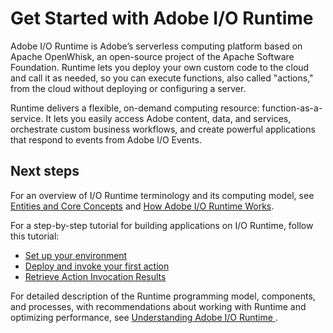 # Get Started with Adobe I/O Runtime

Adobe I/O Runtime is Adobe’s serverless computing platform based on Apache OpenWhisk, an open-source project of the Apache Software Foundation. Runtime lets you deploy your own custom code to the cloud and call it as needed, so you can execute functions, also called "actions," from the cloud without deploying or configuring a server. 

Runtime delivers a flexible, on-demand computing resource: function-as-a-service. It  lets you easily access Adobe content, data, and services, orchestrate custom business workflows, and create powerful applications that respond to events from Adobe I/O Events. 

## Next steps

For an overview of I/O Runtime terminology and its computing model, see [Entities and Core Concepts](entities.md) and [How Adobe I/O Runtime Works](how_runtime_works.md).

For a step-by-step tutorial for building applications on I/O Runtime, follow this tutorial:

- [Set up your environment](setup.md)
- [Deploy and invoke your first action](deploy.md)
- [Retrieve Action Invocation Results](activations.md)

For detailed description of the Runtime programming model, components, and processes, with recommendations about working with Runtime and optimizing performance, see [Understanding Adobe I/O Runtime ](understanding_runtime.md).
